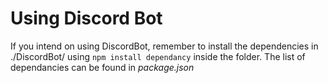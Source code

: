 # Using Discord Bot

If you intend on using DiscordBot, remember to install the dependencies in ./DiscordBot/ using `npm install dependancy` inside the folder. The list of dependancies can be found in *package.json*

